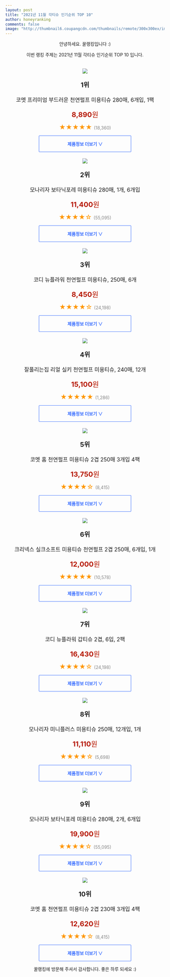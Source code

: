 ```yaml
--- 
layout: post 
title: "2021년 11월 각티슈 인기순위 TOP 10" 
author: honeyranking 
comments: false 
image: "http://thumbnail6.coupangcdn.com/thumbnails/remote/300x300ex/image/retail/images/1751510192745731-f5329fe9-4aac-4cdb-958f-37a483598951.jpg" 
--- 
```

<p style="text-align: center;">안녕하세요. 꿀랭킹입니다 :)</p> <p style="text-align: center;">이번 랭킹 주제는 2021년 11월 각티슈 인기순위 TOP 10 입니다.</p><center><img src="http://thumbnail6.coupangcdn.com/thumbnails/remote/300x300ex/image/retail/images/1751510192745731-f5329fe9-4aac-4cdb-958f-37a483598951.jpg" style="margin-top:20px" /></center> <p style="text-align: center; font-size: 20px"><b>1위</b></p> <p style="text-align: center; font-size: 17px">코멧 프리미엄 부드러운 천연펄프 미용티슈 280매, 6개입, 1팩</p> <p style="text-align: center;"><span style="color: #b61800; font-size: 22px;"><b>8,890</b>원</span></p> <p style="text-align: center;"><span style="color: #ff9600; font-size: 20px;">★★★★★ </span><span style="color: #878787;">(18,360)</span></p> <center><a href="https://coupa.ng/cahOu9"> <div style="font-size: 14px; display: inline-block; padding: 15px 90px; color: #346aff; border-radius: 2px; border: 1px solid #346aff; cursor: pointer;"><b>제품정보 더보기 &or;</b></div> </a></center><center><img src="http://thumbnail9.coupangcdn.com/thumbnails/remote/300x300ex/image/retail/images/15823493239078-f71aa9f7-eff0-4e65-bd99-ed88d5daa035.jpg" style="margin-top:20px" /></center> <p style="text-align: center; font-size: 20px"><b>2위</b></p> <p style="text-align: center; font-size: 17px">모나리자 보타닉포레 미용티슈 280매, 1개, 6개입</p> <p style="text-align: center;"><span style="color: #b61800; font-size: 22px;"><b>11,400</b>원</span></p> <p style="text-align: center;"><span style="color: #ff9600; font-size: 20px;">★★★★☆ </span><span style="color: #878787;">(55,095)</span></p> <center><a href="https://coupa.ng/cahOva"> <div style="font-size: 14px; display: inline-block; padding: 15px 90px; color: #346aff; border-radius: 2px; border: 1px solid #346aff; cursor: pointer;"><b>제품정보 더보기 &or;</b></div> </a></center><center><img src="http://thumbnail8.coupangcdn.com/thumbnails/remote/300x300ex/image/retail/images/33753813631556-5a7491c1-5c6d-48cd-8d9d-6626f0eb5f06.jpg" style="margin-top:20px" /></center> <p style="text-align: center; font-size: 20px"><b>3위</b></p> <p style="text-align: center; font-size: 17px">코디 뉴플라워 천연펄프 미용티슈, 250매, 6개</p> <p style="text-align: center;"><span style="color: #b61800; font-size: 22px;"><b>8,450</b>원</span></p> <p style="text-align: center;"><span style="color: #ff9600; font-size: 20px;">★★★★☆ </span><span style="color: #878787;">(24,198)</span></p> <center><a href="https://coupa.ng/cahOvc"> <div style="font-size: 14px; display: inline-block; padding: 15px 90px; color: #346aff; border-radius: 2px; border: 1px solid #346aff; cursor: pointer;"><b>제품정보 더보기 &or;</b></div> </a></center><center><img src="http://thumbnail7.coupangcdn.com/thumbnails/remote/300x300ex/image/retail/images/357607315470183-07f47a43-bb9a-45b5-aec6-1313ea8b596a.jpg" style="margin-top:20px" /></center> <p style="text-align: center; font-size: 20px"><b>4위</b></p> <p style="text-align: center; font-size: 17px">잘풀리는집 리얼 실키 천연펄프 미용티슈, 240매, 12개</p> <p style="text-align: center;"><span style="color: #b61800; font-size: 22px;"><b>15,100</b>원</span></p> <p style="text-align: center;"><span style="color: #ff9600; font-size: 20px;">★★★★★ </span><span style="color: #878787;">(1,286)</span></p> <center><a href="https://coupa.ng/cahOvh"> <div style="font-size: 14px; display: inline-block; padding: 15px 90px; color: #346aff; border-radius: 2px; border: 1px solid #346aff; cursor: pointer;"><b>제품정보 더보기 &or;</b></div> </a></center><center><img src="http://thumbnail7.coupangcdn.com/thumbnails/remote/300x300ex/image/product/image/vendoritem/2019/10/30/4402619187/ce2e1079-9953-4759-9cac-ed3b6520bbc8.jpg" style="margin-top:20px" /></center> <p style="text-align: center; font-size: 20px"><b>5위</b></p> <p style="text-align: center; font-size: 17px">코멧 홈 천연펄프 미용티슈 2겹 250매 3개입 4팩</p> <p style="text-align: center;"><span style="color: #b61800; font-size: 22px;"><b>13,750</b>원</span></p> <p style="text-align: center;"><span style="color: #ff9600; font-size: 20px;">★★★★☆ </span><span style="color: #878787;">(8,415)</span></p> <center><a href="https://coupa.ng/cahOvn"> <div style="font-size: 14px; display: inline-block; padding: 15px 90px; color: #346aff; border-radius: 2px; border: 1px solid #346aff; cursor: pointer;"><b>제품정보 더보기 &or;</b></div> </a></center><center><img src="http://thumbnail7.coupangcdn.com/thumbnails/remote/300x300ex/image/retail/images/603395093150062-3d1807ad-f9f5-4786-bc97-156d30abc019.jpg" style="margin-top:20px" /></center> <p style="text-align: center; font-size: 20px"><b>6위</b></p> <p style="text-align: center; font-size: 17px">크리넥스 실크소프트 미용티슈 천연펄프 2겹 250매, 6개입, 1개</p> <p style="text-align: center;"><span style="color: #b61800; font-size: 22px;"><b>12,000</b>원</span></p> <p style="text-align: center;"><span style="color: #ff9600; font-size: 20px;">★★★★★ </span><span style="color: #878787;">(10,578)</span></p> <center><a href="https://coupa.ng/cahOvs"> <div style="font-size: 14px; display: inline-block; padding: 15px 90px; color: #346aff; border-radius: 2px; border: 1px solid #346aff; cursor: pointer;"><b>제품정보 더보기 &or;</b></div> </a></center><center><img src="http://thumbnail7.coupangcdn.com/thumbnails/remote/300x300ex/image/product/image/vendoritem/2019/08/28/3028183021/fc787213-26d8-4ff7-a152-eae2202cdcaa.jpg" style="margin-top:20px" /></center> <p style="text-align: center; font-size: 20px"><b>7위</b></p> <p style="text-align: center; font-size: 17px">코디 뉴플라워 갑티슈 2겹, 6입, 2팩</p> <p style="text-align: center;"><span style="color: #b61800; font-size: 22px;"><b>16,430</b>원</span></p> <p style="text-align: center;"><span style="color: #ff9600; font-size: 20px;">★★★★☆ </span><span style="color: #878787;">(24,198)</span></p> <center><a href="https://coupa.ng/cahOvx"> <div style="font-size: 14px; display: inline-block; padding: 15px 90px; color: #346aff; border-radius: 2px; border: 1px solid #346aff; cursor: pointer;"><b>제품정보 더보기 &or;</b></div> </a></center><center><img src="http://thumbnail7.coupangcdn.com/thumbnails/remote/300x300ex/image/product/image/vendoritem/2019/07/30/3033895538/7b3f3c85-b2aa-4d8c-882f-f5439821dff5.jpg" style="margin-top:20px" /></center> <p style="text-align: center; font-size: 20px"><b>8위</b></p> <p style="text-align: center; font-size: 17px">모나리자 미니플러스 미용티슈 250매, 12개입, 1개</p> <p style="text-align: center;"><span style="color: #b61800; font-size: 22px;"><b>11,110</b>원</span></p> <p style="text-align: center;"><span style="color: #ff9600; font-size: 20px;">★★★★☆ </span><span style="color: #878787;">(5,698)</span></p> <center><a href="https://coupa.ng/cahOvB"> <div style="font-size: 14px; display: inline-block; padding: 15px 90px; color: #346aff; border-radius: 2px; border: 1px solid #346aff; cursor: pointer;"><b>제품정보 더보기 &or;</b></div> </a></center><center><img src="http://thumbnail6.coupangcdn.com/thumbnails/remote/300x300ex/image/product/image/vendoritem/2019/07/19/3012888535/ee01c0d8-e1a2-4d89-8a71-7c8ad9ff32bb.jpg" style="margin-top:20px" /></center> <p style="text-align: center; font-size: 20px"><b>9위</b></p> <p style="text-align: center; font-size: 17px">모나리자 보타닉포레 미용티슈 280매, 2개, 6개입</p> <p style="text-align: center;"><span style="color: #b61800; font-size: 22px;"><b>19,900</b>원</span></p> <p style="text-align: center;"><span style="color: #ff9600; font-size: 20px;">★★★★☆ </span><span style="color: #878787;">(55,095)</span></p> <center><a href="https://coupa.ng/cahOvE"> <div style="font-size: 14px; display: inline-block; padding: 15px 90px; color: #346aff; border-radius: 2px; border: 1px solid #346aff; cursor: pointer;"><b>제품정보 더보기 &or;</b></div> </a></center><center><img src="http://thumbnail9.coupangcdn.com/thumbnails/remote/300x300ex/image/retail/images/16066107500370-00cca404-abc5-45ae-b145-ca161e26bb84.jpg" style="margin-top:20px" /></center> <p style="text-align: center; font-size: 20px"><b>10위</b></p> <p style="text-align: center; font-size: 17px">코멧 홈 천연펄프 미용티슈 2겹 230매 3개입 4팩</p> <p style="text-align: center;"><span style="color: #b61800; font-size: 22px;"><b>12,620</b>원</span></p> <p style="text-align: center;"><span style="color: #ff9600; font-size: 20px;">★★★★☆ </span><span style="color: #878787;">(8,415)</span></p> <center><a href="https://coupa.ng/cahOvG"> <div style="font-size: 14px; display: inline-block; padding: 15px 90px; color: #346aff; border-radius: 2px; border: 1px solid #346aff; cursor: pointer;"><b>제품정보 더보기 &or;</b></div> </a></center> <p style="text-align: center;">꿀랭킹에 방문해 주셔서 감사합니다. 좋은 하루 되세요 :)</p>
